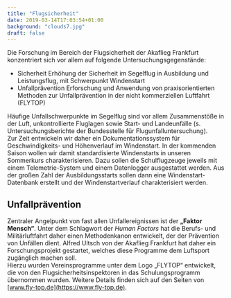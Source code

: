 ```yaml
---
title: "Flugsicherheit"
date: 2019-03-14T17:03:54+01:00
background: "clouds7.jpg"
draft: false
---
```

Die Forschung im Bereich der Flugsicherheit der Akaflieg Frankfurt konzentriert sich vor allem auf folgende Untersuchungsgegenstände:

+ Sicherheit Erhöhung der Sicherheit im Segelflug in Ausbildung und Leistungsflug, mit Schwerpunkt Windenstart
+ Unfallprävention Erforschung und Anwendung von praxisorientierten Methoden zur Unfallprävention in der nicht kommerziellen Luftfahrt (FLYTOP)

Häufige Unfallschwerpunkte im Segelflug sind vor allem Zusammenstöße in der Luft, unkontrollierte Fluglagen sowie Start- und Landeunfälle (s. Untersuchungsberichte der Bundesstelle für Flugunfalluntersuchung).
<br>Zur Zeit entwickeln wir daher ein Dokumentationssystem für Geschwindigkeits- und Höhenverlauf im Windenstart. In der kommenden Saison wollen wir damit standardisierte Windenstarts in unseren Sommerkurs charakterisieren. Dazu sollen die Schulflugzeuge jeweils mit einem Telemetrie-System und einem Datenlogger ausgestattet werden. Aus der großen Zahl der Ausbildungsstarts sollen dann eine Windenstart-Datenbank erstellt und der Windenstartverlauf charakterisiert werden.

## Unfallprävention

Zentraler Angelpunkt von fast allen Unfallereignissen ist der **„Faktor Mensch“**. Unter dem Schlagwort der *Human Factors* hat die Berufs- und Militärluftfahrt daher einen Methodenkanon entwickelt, der der Prävention von Unfällen dient. Alfred Ultsch von der Akaflieg Frankfurt hat daher ein Forschungsprojekt gestartet, welches diese Programme dem Luftsport zugänglich machen soll.
<br>Hierzu wurden Vereinsprogramme unter dem Logo „FLYTOP“ entwickelt, die von den Flugsicherheitsinspektoren in das Schulungsprogramm übernommen wurden. Weitere Details finden sich auf den Seiten von [www.fly-top.de](https://www.fly-top.de).

